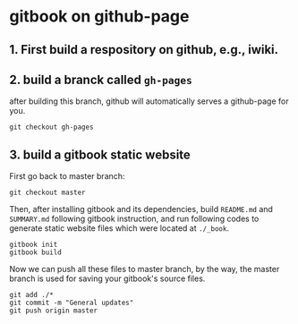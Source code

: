 # gitbook on github-page

## 1. First build a respository on github, e.g., iwiki.

## 2. build a branck called `gh-pages`
after building this branch, github will automatically serves a github-page for you.
```
git checkout gh-pages
```

## 3. build a gitbook static website
First go back to master branch:
```
git checkout master
```
Then, after installing gitbook and its dependencies, build `README.md` and `SUMMARY.md` following gitbook 
instruction, and run following codes to generate static website files which were located at `./_book`.
```
gitbook init
gitbook build
```
Now we can push all these files to master branch, by the way, the master branch is used for saving your 
gitbook's source files.
```
git add ./*
git commit -m "General updates"
git push origin master
```


